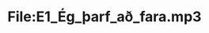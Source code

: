 ---
title: File:E1_Ég_þarf_að_fara.mp3
recording of: Ég þarf að fara.
reading speed: slow
speaker: E
license: CC0
---